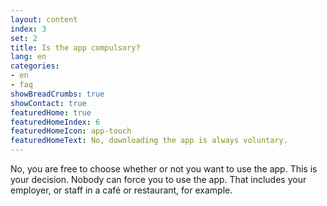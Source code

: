 ```yaml
---
layout: content
index: 3
set: 2
title: Is the app compulsory?
lang: en
categories:
- en
- faq
showBreadCrumbs: true
showContact: true
featuredHome: true
featuredHomeIndex: 6
featuredHomeIcon: app-touch
featuredHomeText: No, downloading the app is always voluntary.
---
```


No, you are free to choose whether or not you want to use the app. This is your decision. Nobody can force you to use the app. That includes your employer, or staff in a café or restaurant, for example.
